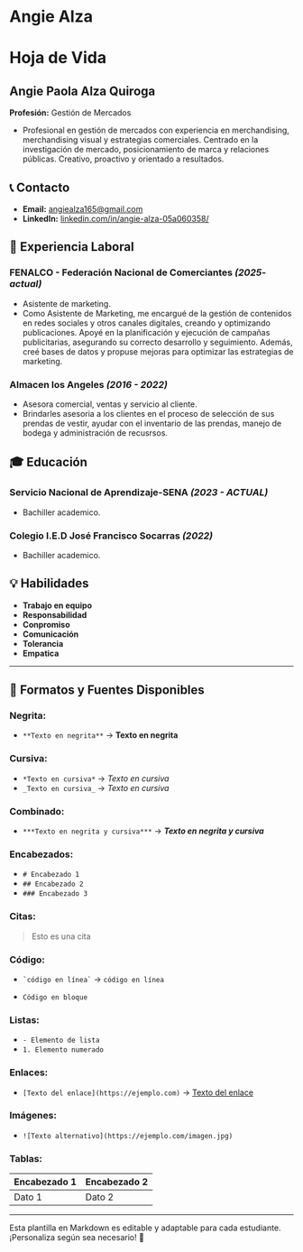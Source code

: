 # Angie Alza
# Hoja de Vida

## Angie Paola Alza Quiroga
**Profesión:** Gestión de Mercados
- Profesional en gestión de mercados con experiencia en merchandising, merchandising visual y estrategias comerciales. Centrado en la investigación de mercado, posicionamiento de marca y relaciones públicas. Creativo, proactivo y orientado a resultados.
## 📞 Contacto
- **Email:** [angiealza165@gmail.com](mailto:angiealza165@gmail.com) 
- **LinkedIn:** [linkedin.com/in/angie-alza-05a060358/](https://linkedin.com/in/angie-alza-05a060358/)

## 🏢 Experiencia Laboral
### **FENALCO - Federación Nacional de Comerciantes** _(2025- actual)_
- Asistente de marketing.
- Como Asistente de Marketing, me encargué de la gestión de contenidos en redes sociales y otros canales digitales, creando y optimizando publicaciones. Apoyé en la planificación y ejecución de campañas publicitarias, asegurando su correcto desarrollo y seguimiento. Además, creé bases de datos y propuse mejoras para optimizar las estrategias de marketing.
### **Almacen los Angeles** _(2016 - 2022)_
- Asesora comercial, ventas y servicio al cliente.
- Brindarles asesoria a los clientes en el proceso de selección de sus prendas de vestir, ayudar con el inventario de las prendas, manejo de bodega y administración de recusrsos.

## 🎓 Educación
### **Servicio Nacional de Aprendizaje-SENA** _(2023 - ACTUAL)_
- Bachiller academico.
### **Colegio I.E.D José Francisco Socarras** _(2022)_
- Bachiller academico.

## 💡 Habilidades
- **Trabajo en equipo**
- **Responsabilidad**
- **Conpromiso**
- **Comunicación**
- **Tolerancia**
- **Empatica**
---

## 🎨 Formatos y Fuentes Disponibles

### **Negrita:**
- `**Texto en negrita**` → **Texto en negrita**

### **Cursiva:**
- `*Texto en cursiva*` → *Texto en cursiva*
- `_Texto en cursiva_` → _Texto en cursiva_

### **Combinado:**
- `***Texto en negrita y cursiva***` → ***Texto en negrita y cursiva***

### **Encabezados:**
- `# Encabezado 1`
- `## Encabezado 2`
- `### Encabezado 3`

### **Citas:**
> Esto es una cita

### **Código:**
- `` `código en línea` `` → `código en línea`
- ```
  Código en bloque
  ```

### **Listas:**
- `- Elemento de lista`
- `1. Elemento numerado`

### **Enlaces:**
- `[Texto del enlace](https://ejemplo.com)` → [Texto del enlace](https://ejemplo.com)

### **Imágenes:**
- `![Texto alternativo](https://ejemplo.com/imagen.jpg)`

### **Tablas:**
| Encabezado 1 | Encabezado 2 |
|-------------|-------------|
| Dato 1     | Dato 2      |

---

Esta plantilla en Markdown es editable y adaptable para cada estudiante. ¡Personaliza según sea necesario! 🎯

